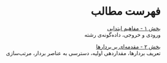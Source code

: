 <div dir="rtl">
	<h1>فهرست مطالب</h1>
	<p><a href="../html/01_Basics.html">بخش ۱ - مفاهیم ابتدایی</a><br>
	ورودی و خروجی، داده‌گونه‌ی رشته
	</p>
	<p><a href="../html/02_Vectors.html">بخش ۲ - مقدمه‌ای بر بردارها</a><br>
	تعریف بردارها، مقداردهی اولیه، دسترسی به عناصر بردار، مرتب‌سازی
	</p>
</div>